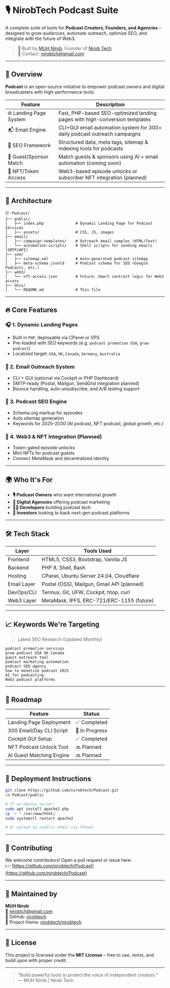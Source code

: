 # 🎙️ NirobTech Podcast Suite

A complete suite of tools for **Podcast Creators, Founders, and Agencies** – designed to grow audiences, automate outreach, optimize SEO, and integrate with the future of Web3.

> 🚀 Built by [MUH Nirob](https://github.com/nirobtech), Founder of [Nirob Tech](https://github.com/nirobtech/nirobtech)  
> 💼 Contact: [nirobtch@gmail.com](mailto:nirobtch@gmail.com)

---

## 🧠 Overview

**Podcast** is an open-source initiative to empower podcast owners and digital broadcasters with high-performance tools:

| Feature                 | Description                                                                 |
|------------------------|-----------------------------------------------------------------------------|
| 🌐 Landing Page System | Fast, PHP-based SEO-optimized landing pages with high-conversion templates  |
| 📬 Email Engine        | CLI+GUI email automation system for 300+ daily podcast outreach campaigns   |
| 🎯 SEO Framework       | Structured data, meta tags, sitemap & indexing tools for podcasts           |
| 🧠 Guest/Sponsor Match | Match guests & sponsors using AI + email automation (coming soon)           |
| 🧩 NFT/Token Access    | Web3-based episode unlocks or subscriber NFT integration (planned)          |

---

## 🧱 Architecture

```
📦 Podcast/
├── public/
│   ├── index.php              # Dynamic Landing Page for Podcast Services
│   ├── assets/                # CSS, JS, images
├── email/
│   ├── campaign-templates/    # Outreach email samples (HTML/Text)
│   └── automation-scripts/    # Shell scripts for sending emails (SMTP/API)
├── seo/
│   ├── sitemap.xml            # Auto-generated podcast sitemap
│   ├── meta-schema.jsonld     # Podcast schema for SEO (Google Podcasts, etc.)
├── web3/
│   └── nft-access.json        # Future: Smart contract logic for Web3 access
├── docs/
│   └── README.md              # This file
```

---

## 🔥 Core Features

### 🎧 1. Dynamic Landing Pages
- Built in `PHP`, deployable via CPanel or VPS
- Pre-loaded with SEO keywords (e.g. `podcast promotion USA`, `grow podcast`)
- Localized target: `USA`, `UK`, `Canada`, `Germany`, `Australia`

### 📩 2. Email Outreach System
- CLI + GUI (optional via Cockpit or PHP Dashboard)
- SMTP-ready (Postal, Mailgun, SendGrid integration planned)
- Bounce handling, auto-unsubscribe, and A/B testing support

### 🧠 3. Podcast SEO Engine
- Schema.org markup for episodes
- Auto sitemap generation
- Keywords for 2025–2030 (AI podcast, NFT podcast, global growth, etc.)

### 🧩 4. Web3 & NFT Integration (Planned)
- Token-gated episode unlocks
- Mint NFTs for podcast guests
- Connect MetaMask and decentralized identity

---

## 🌍 Who It's For

- **🎙 Podcast Owners** who want international growth
- **📢 Digital Agencies** offering podcast marketing
- **🧑‍💻 Developers** building podcast tech
- **💼 Investors** looking to back next-gen podcast platforms

---

## 🛠️ Tech Stack

| Layer              | Tools Used                                 |
|-------------------|---------------------------------------------|
| Frontend          | HTML5, CSS3, Bootstrap, Vanilla JS          |
| Backend           | PHP 8, Shell, Bash                          |
| Hosting           | CPanel, Ubuntu Server 24.04, Cloudflare     |
| Email Layer       | Postal (OSS), Mailgun, Gmail API (planned) |
| DevOps/CLI        | Termux, Git, UFW, Cockpit, htop, curl       |
| Web3 Layer        | MetaMask, IPFS, ERC-721/ERC-1155 (future)   |

---

## 📈 Keywords We're Targeting

> Latest SEO Research (Updated Monthly)

```
podcast promotion services  
grow podcast USA UK Canada  
guest outreach tool  
podcast marketing automation  
podcast SEO agency  
how to monetize podcast 2025  
AI for podcasting  
Web3 podcast platforms  
```

---

## 📌 Roadmap

| Feature                   | Status         |
|---------------------------|----------------|
| Landing Page Deployment   | ✅ Completed    |
| 300 Email/Day CLI Script  | 🔄 In Progress |
| Cockpit GUI Setup         | ✅ Completed    |
| NFT Podcast Unlock Tool   | 🔜 Planned      |
| AI Guest Matching Engine  | 🔜 Planned      |

---

## 🚀 Deployment Instructions

```bash
git clone https://github.com/nirobtech/Podcast.git
cd Podcast/public

# If on Ubuntu server:
sudo apt install apache2 php
cp -r * /var/www/html/
sudo systemctl restart apache2

# Or upload to /public_html/ via CPanel
```

---

## 🤝 Contributing

We welcome contributors! Open a pull request or issue here:  
👉 [https://github.com/nirobtech/Podcast](https://github.com/nirobtech/Podcast)

---

## 👤 Maintained by

**MUH Nirob**  
📧 [nirobtch@gmail.com](mailto:nirobtch@gmail.com)  
🔗 GitHub: [nirobtech](https://github.com/nirobtech)  
🔗 Project Home: [nirobtech/nirobtech](https://github.com/nirobtech/nirobtech)

---

## 🔐 License

This project is licensed under the **MIT License** – free to use, remix, and build upon with proper credit.

---

> “Build powerful tools to protect the voice of independent creators.”  
> — MUH Nirob | Nirob Tech
